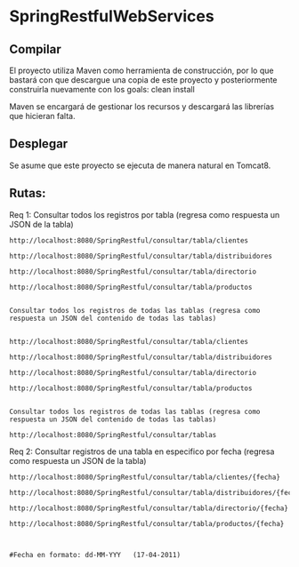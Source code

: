 # SpringRestfulWebServices

## Compilar
El proyecto utiliza Maven como herramienta de construcción, por lo que bastará con que descargue una copia de este proyecto y posteriormente construirla nuevamente con los goals: clean install

Maven se encargará de gestionar los recursos y descargará las librerías que hicieran falta.

## Desplegar
Se asume que este proyecto se ejecuta de manera natural en Tomcat8.


## Rutas:

Req 1:
	Consultar todos los registros por tabla (regresa como respuesta un JSON de la tabla)

	http://localhost:8080/SpringRestful/consultar/tabla/clientes
	
	http://localhost:8080/SpringRestful/consultar/tabla/distribuidores
	
	http://localhost:8080/SpringRestful/consultar/tabla/directorio
	
	http://localhost:8080/SpringRestful/consultar/tabla/productos
	

	Consultar todos los registros de todas las tablas (regresa como respuesta un JSON del contenido de todas las tablas)

	
	http://localhost:8080/SpringRestful/consultar/tabla/clientes
	
	http://localhost:8080/SpringRestful/consultar/tabla/distribuidores
	
	http://localhost:8080/SpringRestful/consultar/tabla/directorio
	
	http://localhost:8080/SpringRestful/consultar/tabla/productos
	

	Consultar todos los registros de todas las tablas (regresa como respuesta un JSON del contenido de todas las tablas)
	
	http://localhost:8080/SpringRestful/consultar/tablas


Req 2:
	Consultar registros de una tabla en especifico por fecha (regresa como respuesta un JSON de la tabla)

	http://localhost:8080/SpringRestful/consultar/tabla/clientes/{fecha}
	
	http://localhost:8080/SpringRestful/consultar/tabla/distribuidores/{fecha}
	
	http://localhost:8080/SpringRestful/consultar/tabla/directorio/{fecha}
	
	http://localhost:8080/SpringRestful/consultar/tabla/productos/{fecha}
	


	#Fecha en formato: dd-MM-YYY   (17-04-2011)
